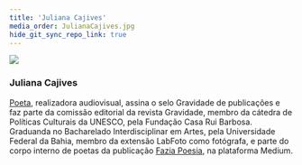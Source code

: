 ```yaml
---
title: 'Juliana Cajives'
media_order: JulianaCajives.jpg
hide_git_sync_repo_link: true
---
```


![](JulianaCajives.jpg&resize=150,150&classes=right)

### Juliana Cajives

[Poeta](https://medium.com/@cajives), realizadora audiovisual, assina o selo Gravidade de publicações e faz parte da comissão editorial da revista Gravidade, membro da cátedra de Políticas Culturais da UNESCO, pela Fundação Casa Rui Barbosa. Graduanda no Bacharelado Interdisciplinar em Artes, pela Universidade Federal da Bahia, membro da extensão LabFoto como fotógrafa, e parte do corpo interno de poetas da publicação [Fazia Poesia](https://faziapoesia.com.br/), na plataforma Medium.

